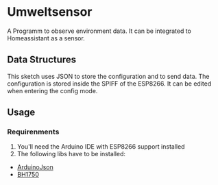 # Umweltsensor
A Programm to observe environment data. 
It can be integrated to Homeassistant as a sensor. 

## Data Structures
This sketch uses JSON to store the configuration and to send data.
The configuration is stored inside the SPIFF of the ESP8266. It can be edited when entering the config mode.

## Usage
### Requirenments
1. You'll need the Arduino IDE with ESP8266 support installed
2. The following libs have to be installed:
 - [ArduinoJson](https://arduinojson.org/)
 - [BH1750](https://github.com/claws/BH1750)
